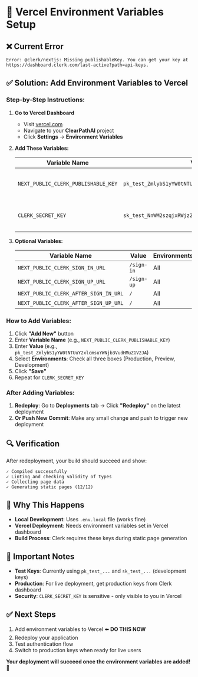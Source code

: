 # 🚀 Vercel Environment Variables Setup

## ❌ **Current Error**
```
Error: @clerk/nextjs: Missing publishableKey. You can get your key at https://dashboard.clerk.com/last-active?path=api-keys.
```

## ✅ **Solution: Add Environment Variables to Vercel**

### **Step-by-Step Instructions:**

1. **Go to Vercel Dashboard**
   - Visit [vercel.com](https://vercel.com)
   - Navigate to your **ClearPathAI** project
   - Click **Settings** → **Environment Variables**

2. **Add These Variables:**

   | Variable Name | Value | Environments |
   |---|---|---|
   | `NEXT_PUBLIC_CLERK_PUBLISHABLE_KEY` | `pk_test_ZmlybS1yYW0tNTUuY2xlcmsuYWNjb3VudHMuZGV2JA` | ✅ Production<br>✅ Preview<br>✅ Development |
   | `CLERK_SECRET_KEY` | `sk_test_NnWM2szqjxRWjz2JyL6SBYyV0ZDHUlbohJxrtSDPsb` | ✅ Production<br>✅ Preview<br>✅ Development |

3. **Optional Variables:**
   
   | Variable Name | Value | Environments |
   |---|---|---|
   | `NEXT_PUBLIC_CLERK_SIGN_IN_URL` | `/sign-in` | All |
   | `NEXT_PUBLIC_CLERK_SIGN_UP_URL` | `/sign-up` | All |
   | `NEXT_PUBLIC_CLERK_AFTER_SIGN_IN_URL` | `/` | All |
   | `NEXT_PUBLIC_CLERK_AFTER_SIGN_UP_URL` | `/` | All |

### **How to Add Variables:**

1. Click **"Add New"** button
2. Enter **Variable Name** (e.g., `NEXT_PUBLIC_CLERK_PUBLISHABLE_KEY`)
3. Enter **Value** (e.g., `pk_test_ZmlybS1yYW0tNTUuY2xlcmsuYWNjb3VudHMuZGV2JA`)
4. Select **Environments**: Check all three boxes (Production, Preview, Development)
5. Click **"Save"**
6. Repeat for `CLERK_SECRET_KEY`

### **After Adding Variables:**

1. **Redeploy**: Go to **Deployments** tab → Click **"Redeploy"** on the latest deployment
2. **Or Push New Commit**: Make any small change and push to trigger new deployment

## 🔍 **Verification**

After redeployment, your build should succeed and show:
```
✓ Compiled successfully
✓ Linting and checking validity of types
✓ Collecting page data
✓ Generating static pages (12/12)
```

## 🎯 **Why This Happens**

- **Local Development**: Uses `.env.local` file (works fine)
- **Vercel Deployment**: Needs environment variables set in Vercel dashboard
- **Build Process**: Clerk requires these keys during static page generation

## 🚨 **Important Notes**

- **Test Keys**: Currently using `pk_test_...` and `sk_test_...` (development keys)
- **Production**: For live deployment, get production keys from Clerk dashboard
- **Security**: `CLERK_SECRET_KEY` is sensitive - only visible to you in Vercel

## ✅ **Next Steps**

1. Add environment variables to Vercel ⬅️ **DO THIS NOW**
2. Redeploy your application
3. Test authentication flow
4. Switch to production keys when ready for live users

**Your deployment will succeed once the environment variables are added!** 🎉
